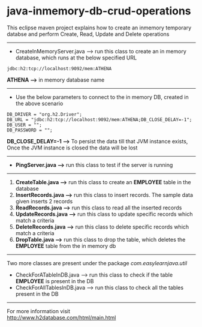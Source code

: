 # java-inmemory-db-crud-operations

This eclipse maven project explains how to create an inmemory temporary databse and perform Create, Read, Update and Delete operations 
***

* CreateInMemoryServer.java --> run this class to create an in memory database, which runs at the below specified URL 
```
jdbc:h2:tcp://localhost:9092/mem:ATHENA
```
<b>ATHENA --></b> in memory database name
***

* Use the below parameters to connect to the in memory DB, created in the above scenario
```
DB_DRIVER = "org.h2.Driver";
DB_URL = "jdbc:h2:tcp://localhost:9092/mem:ATHENA;DB_CLOSE_DELAY=-1";
DB_USER = "";
DB_PASSWORD = "";
```
<b>DB_CLOSE_DELAY=-1 --></b> To persist the data till that JVM instance exists, Once the JVM instance is closed the data will be lost
***

* <b>PingServer.java --></b> run this class to test if the server is running 
 
***

1. <b>CreateTable.java --></b> run this class to create an <b>EMPLOYEE</b> table in the database
2. <b>InsertRecords.java --></b> run this class to insert records. The sample data given inserts 2 records
3. <b>ReadRecords.java --></b> run this class to read all the inserted records
4. <b>UpdateRecords.java --></b> run this class to update specific records which match a criteria
5. <b>DeleteRecords.java --></b> run this class to delete specific records which match a criteria
6. <b>DropTable.java --></b> run this class to drop the table, which deletes the <b>EMPLOYEE</b> table from the in memory db
***

Two more classes are present under the package <i>com.easylearnjava.util</i>
* CheckForATableInDB.java --> run this class to check if the table <b>EMPLOYEE</b> is present in the DB
* CheckForAllTablesInDB.java --> run this class to check all the tables present in the DB
***
For more information visit     
<http://www.h2database.com/html/main.html>

